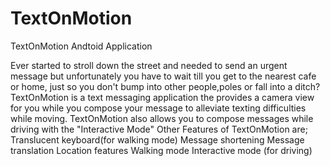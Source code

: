 TextOnMotion
============

TextOnMotion Andtoid Application

Ever started to stroll down the street and needed to send an urgent message but unfortunately you have to wait till you get to the nearest cafe or home, just so you don't bump into other people,poles or fall into a ditch?
TextOnMotion is a text messaging application the provides a camera view for you while you compose your message to alleviate texting difficulties while moving.
TextOnMotion also allows you to compose messages while driving with the "Interactive Mode"
Other Features of TextOnMotion are;
Translucent keyboard(for walking mode)
Message shortening
Message translation
Location features
Walking mode
Interactive mode (for driving)
